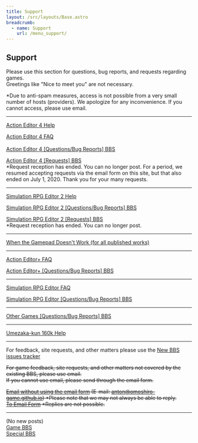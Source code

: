 ```yaml
---
title: Support
layout: /src/layouts/Base.astro
breadcrumb:
  - name: Support
    url: /menu_support/
---
```


## Support

Please use this section for questions, bug reports, and requests regarding games.  
Greetings like "Nice to meet you" are not necessary.  
  
*Due to anti-spam measures, access is not possible from a very small number of hosts (providers). We apologize for any inconvenience. If you cannot access, please use email.  
  

---

[Action Editor 4 Help](/en/menu_support/actioneditor4_help/)  
  
[Action Editor 4 FAQ  
](/en/menu_support/actioneditor4_qa/)  
[Action Editor 4 [Questions/Bug Reports] BBS](/en/menu_support/joyful_actioneditor4_q/joyful/)  
  
[Action Editor 4 [Requests] BBS](/en/menu_support/joyful_actioneditor4_d/joyful/)  
*Request reception has ended. You can no longer post. For a period, we resumed accepting requests via the email form on this site, but that also ended on July 1, 2020. Thank you for your many requests.  

---

[Simulation RPG Editor 2 Help](/en/menu_support/srpgeditor2_help/)  
  
[Simulation RPG Editor 2 [Questions/Bug Reports] BBS](/en/menu_support/joyful_srpgeditor2_q/joyful/)  
  
[Simulation RPG Editor 2 [Requests] BBS](/en/menu_support/joyful_srpgeditor2_d/joyful/)  
*Request reception has ended. You can no longer post.  

---

[When the Gamepad Doesn't Work (for all published works)](/en/menu_support/gamepad_preferred_device/)  

---

[Action Editor+ FAQ](/en/menu_support/actioneditorplus_qa/)  
  
[Action Editor+ [Questions/Bug Reports] BBS](/en/menu_support/joyful_actioneditorplus_q/joyful/)  
  

---

[Simulation RPG Editor FAQ](/en/menu_support/srpgeditor_qa/)  
  
[Simulation RPG Editor [Questions/Bug Reports] BBS](/en/menu_support/joyful_srpgeditor_q/joyful/)  
  

---

[Other Games [Questions/Bug Reports] BBS](/en/menu_support/joyful_others_q/joyful/)  
  

---

[Umezaka-kun 160k Help](/en/menu_support/umezaka_help/)  
  

---

For feedback, site requests, and other matters please use the [New BBS issues tracker](https://github.com/omoshiro-game/bbs/issues)  

~~For game feedback, site requests, and other matters not covered by the existing BBS, please use email.~~  
~~If you cannot use email, please send through the email form.~~  
  
~~[Email without using the email form](mailto:anton@omoshiro-game.github.io "Email to Administrator") (E-mail: anton@omoshiro-game.github.io) *Please note that we may not always be able to reply.~~  
~~[To Email Form](/en/menu_mail/clipmail_main/clipmail.html) *Replies are not possible.~~  

---

<Past Logs> (No new posts)  
[Game BBS](/patio_game/patio.cgi)  
[Special BBS](/en/menu_special_bbs/)
```